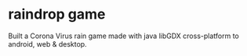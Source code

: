 # raindrop game
Built a Corona Virus rain game made with java libGDX cross-platform to android, web & desktop.
